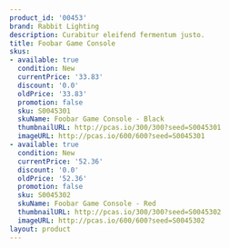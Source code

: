 ```yaml
---
product_id: '00453'
brand: Rabbit Lighting
description: Curabitur eleifend fermentum justo.
title: Foobar Game Console
skus:
- available: true
  condition: New
  currentPrice: '33.83'
  discount: '0.0'
  oldPrice: '33.83'
  promotion: false
  sku: S0045301
  skuName: Foobar Game Console - Black
  thumbnailURL: http://pcas.io/300/300?seed=S0045301
  imageURL: http://pcas.io/600/600?seed=S0045301
- available: true
  condition: New
  currentPrice: '52.36'
  discount: '0.0'
  oldPrice: '52.36'
  promotion: false
  sku: S0045302
  skuName: Foobar Game Console - Red
  thumbnailURL: http://pcas.io/300/300?seed=S0045302
  imageURL: http://pcas.io/600/600?seed=S0045302
layout: product
---
```

